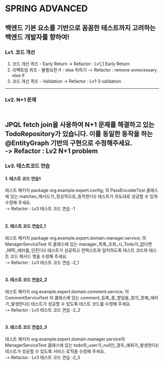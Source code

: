 # SPRING ADVANCED

백엔드 기본 요소를 기반으로 꼼꼼한 테스트까지 고려하는 백엔드 개발자를 향하여!
---

### Lv1. 코드 개선

1. 코드 개선 퀴즈 - Early Return -> Refactor : Lv1_1 Early Return
2. 리팩토링 퀴즈 - 불필요한 if - else 피하기 -> Refactor : remove unnecessary else if
3. 코드 개선 퀴즈 - Validation -> Refactor : Lv1-3 validation

---

### Lv2. N+1 문제

<br> JPQL fetch join을 사용하여 N+1 문제를 해결하고 있는 TodoRepository가 있습니다. 이를 동일한 동작을 하는 @EntityGraph 기반의 구현으로 수정해주세요.
<br>-> Refactor : Lv2 N+1 problem
---

### Lv3. 테스트코드 연습

#### 1. 테스트 코드 연습1

테스트 패키지 package org.example.expert.config; 의 PassEncoderTest 클래스에 있는 matches_메서드가_정상적으로_동작한다() 테스트가 의도대로 성공할 수 있게 수정해
주세요.
<br>-> Refactor : Lv3 테스트 코드 연습 -1
<br>
<br>

#### 2. 테스트 코드 연습2_1

테스트 패키지 package org.example.expert.domain.manager.service; 의 ManagerServiceTest 의 클래스에 있는
manager_목록_조회_시_Todo가_없다면_NPE_에러를_던진다() 테스트가 성공하고 컨텍스트와 일치하도록 테스트 코드와 테스트 코드 메서드 명을 수정해 주세요.
<br>-> Refactor : Lv3 테스트 코드 연습 -2_1
<br>
<br>

#### 3. 테스트 코드 연습2_2

테스트 패키지 org.example.expert.domain.comment.service; 의 CommentServiceTest 의 클래스에 있는 comment_등록_중_할일을_찾지_못해_에러가_발생한다() 테스트가
성공할 수 있도록 테스트 코드를 수정해 주세요.
<br>-> Refactor : Lv3 테스트 코드 연습 -2_2
<br>
<br>

#### 3. 테스트 코드 연습2_3

테스트 패키지 org.example.expert.domain.manager.service의 ManagerServiceTest 클래스에 있는 todo의_user가_null인_경우_예외가_발생한다() 테스트가 성공할 수
있도록 서비스 로직을 수정해 주세요.
<br>-> Refactor : Lv3 테스트 코드 연습 -2_3
<br>

